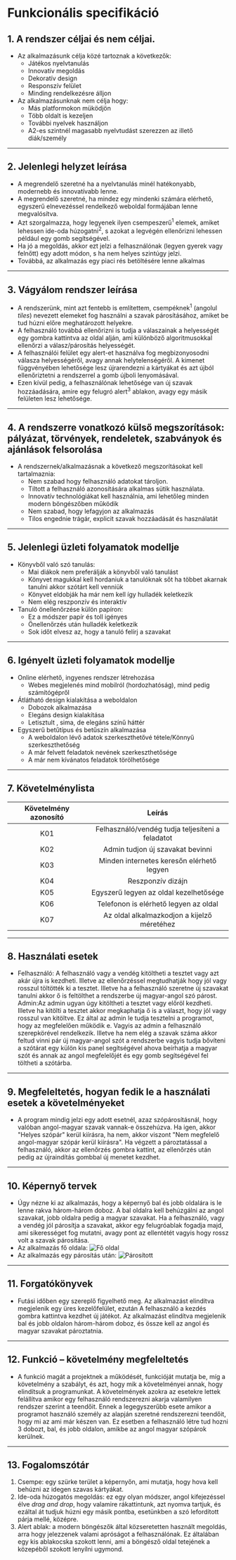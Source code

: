 # **Funkcionális specifikáció**
## 1. A rendszer céljai és nem céljai.
* Az alkalmazásunk célja közé tartoznak a következők:
    * Játékos nyelvtanulás
    * Innovatív megoldás
    * Dekoratív design
    * Responszív felület
    * Minding rendelkezésre álljon
* Az alkalmazásunknak nem célja hogy:
    * Más platformokon müködjön
    * Több oldalt is kezeljen
    * További nyelvek használjon
    * A2-es szintnél magasabb nyelvtudást szerezzen az illető diák/személy
---
## 2. Jelenlegi helyzet leírása
* A megrendelő szeretné ha a nyelvtanulás minél hatékonyabb, modernebb és innovatívabb lenne. 
* A megrendelő szeretné, ha mindez egy mindenki számára elérhető, egyszerű elnevezéssel rendelkező weboldal formájában lenne megvalósítva.
* Azt szorgalmazza, hogy legyenek ilyen csempeszerű<sup>1</sup> elemek, amiket lehessen ide-oda húzogatni<sup>2</sup>, s azokat a legvégén ellenőrizni lehessen például egy gomb segítségével. 
* Ha jó a megoldás, akkor ezt jelzi a felhasználónak (legyen gyerek vagy felnőtt) egy adott módon, s ha nem helyes szintúgy jelzi. 
* Továbbá, az alkalmazás egy piaci rés betöltésére lenne alkalmas
---
## 3. Vágyálom rendszer leírása
* A rendszerünk, mint azt fentebb is említettem, csempéknek<sup>1</sup> (angolul *tiles*) nevezett elemeket fog használni a szavak párosításához, amiket be tud húzni előre meghatározott helyekre. 
* A felhasználó továbbá ellenőrizni is tudja a válaszainak a helyességét egy gombra kattintva az oldal alján, ami különböző algoritmusokkal ellenőrzi a válasz/párosítás helyességét. 
* A felhasználói felület egy alert-et használva fog megbizonyosodni válasza helyességéről, avagy annak helytelenségéről. A kimenet függvényében lehetősége lesz újrarendezni a kártyákat és azt újból ellenőriztetni a rendszerrel a gomb újboli lenyomásával.
* Ezen kívül pedig, a felhasználónak lehetősége van új szavak hozzáadására, amire egy felugró alert<sup>3</sup> ablakon, avagy egy másik felületen lesz lehetősége.
---
## 4. A rendszerre vonatkozó külső megszorítások: pályázat, törvények, rendeletek, szabványok és ajánlások felsorolása
* A rendszernek/alkalmazásnak a következő megszorításokat kell tartalmaznia:
    * Nem szabad hogy felhasználó adatokat tároljon.
    * Tiltott a felhasználó azonosítására alkalmas sütik használata.
    * Innovatív technológiákat kell használnia, ami lehetőleg minden modern böngészőben működik
    * Nem szabad, hogy lefagyjon az alkalmazás
    * Tilos engednie trágár, explicit szavak hozzáadását és használatát
---
## 5. Jelenlegi üzleti folyamatok modellje
* Könyvből való szó tanulás:
    * Mai diákok nem preferálják a könyvből való tanulást
    * Könyvet magukkal kell hordaniuk a tanulóknak sőt ha többet akarnak tanulni akkor szótárt kell venniük
    * Könyvet eldobják ha már nem kell így hulladék keletkezik
    * Nem elég reszponzív és interaktív
* Tanuló önellenőrzése külön papíron:
    * Ez a módszer papír és toll igényes
    * Önellenőrzés után hulladék keletkezik
    * Sok időt elvesz az, hogy a tanuló felírj a szavakat
---
## 6. Igényelt üzleti folyamatok modellje
* Online elérhető, ingyenes rendszer létrehozása
    * Webes megjelenés mind mobilról (hordozhatóság), mind pedig számítógépről
* Átlátható design kialakítása a weboldalon
    * Dobozok alkalmazása
    * Elegáns design kialakítása
    * Letisztult , sima, de elegáns színű háttér
* Egyszerű betűtípus és betűszín alkalmazása
    * A weboldalon lévő adatok szerkeszthetővé tétele/Könnyű szerkeszthetőség
    * A már felvett feladatok nevének szerkeszthetősége
    * A már nem kívánatos feladatok törölhetősége
---
## 7. Követelménylista
|Követelmény azonosító|      		      Leírás                      |
|        :----:       |			      :----:		          |
|         K01 	      |  Felhasználó/vendég tudja teljesíteni a feladatot |
|	  K02 	      |  Admin tudjon új szavakat bevinni		  |
|	  K03 	      |  Minden internetes keresőn elérhető legyen	  |
|	  K04 	      |  Reszponzív dizájn 				  |
|  	  K05 	      |  Egyszerű legyen az oldal kezelhetősége		  |
|	  K06 	      |  Telefonon is elérhető legyen az oldal		  |
|	  K07 	      |  Az oldal alkalmazkodjon a kijelző méretéhez      |

---
## 8. Használati esetek
* Felhasználó: A felhasználó vagy a vendég kitöltheti a tesztet vagy azt akár újra is kezdheti. Illetve az ellenőrzéssel megtudhatják hogy jól vagy rosszul töltötték ki a tesztet. Illetve ha a felhasználó szeretne új szavakat tanulni akkor ő is feltölthet a rendszerbe új magyar-angol szó párost. 
Admin:Az admin ugyan úgy kitöltheti a tesztet vagy előröl kezdheti. Illetve ha kitölti a tesztet akkor megkaphatja ő is a választ, hogy jól vagy rosszul van kitöltve. Ez által az admin le tudja tesztelni a programot, hogy az megfelelően működik e. Vagyis az admin a felhasználó szerepkörével rendelkezik. Illetve ha nem elég a szavak száma akkor feltud vinni pár új magyar-angol szót a rendszerbe vagyis tudja bővíteni a szótárat egy külön kis panel segítségével ahova beírhatja a magyar szót és annak az angol megfelelőjét és egy gomb segítségével fel töltheti a szótárba.
---
## 9. Megfeleltetés, hogyan fedik le a használati esetek a követelményeket
* A program mindig jelzi egy adott esetnél, azaz szópárosításnál, hogy valóban angol-magyar szavak vannak-e összehúzva.
 Ha igen, akkor "Helyes szópár" kerül kiírásra, ha nem, akkor viszont "Nem megfelelő angol-magyar szópár kerül kiírásra". 
 Ha végzett a pároztatással a felhasználó, akkor az ellenőrzés gombra kattint, az ellenőrzés után pedig az újraindítás gombbal új menetet kezdhet.
---
## 10. Képernyő tervek
* Úgy nézne ki az alkalmazás, hogy a képernyő bal és jobb oldalára is le lenne rakva három-három doboz.
 A bal oldalra kell behúzgálni az angol szavakat, jobb oldalra pedig a magyar szavakat. Ha a felhasználó, vagy a vendég jól párosítja a szavakat, akkor egy felugróablak fogadja majd, ami sikerességet fog mutatni,
 avagy pont az ellentétét vagyis hogy rossz volt a szavak párosítása.
* Az alkalmazás fő oldala: ![Fő oldal](./resource/mainPage.png)
* Az alkalmazás egy párosítás után: ![Párosított](./resource/pairedPage.png)
---
## 11. Forgatókönyvek
* Futási időben egy szereplő figyelhető meg. Az alkalmazást elindítva megjelenik egy üres kezelőfelület, ezután
A felhasználó a kezdés gombra kattintva kezdhet új játékot.
Az alkalmazást elindítva megjelenik bal és jobb oldalon három-három
 doboz, és össze kell az angol és magyar szavakat pároztatnia.
---
## 12. Funkció – követelmény megfeleltetés
* A funkció magát a projektnek a működését, funkcióját mutatja be, míg a követelmény a szabályt, és azt, hogy
 mik a követelményei annak, hogy elindítsuk a programunkat. A követelmények azokra az esetekre lettek felállítva amikor
 egy felhasználó rendszerezni akarja valamilyen rendszer szerint a teendőit. Ennek a legegyszerűbb esete amikor a programot
 használó személy az alapján szeretné rendszerezni teendőit, hogy mi az ami már készen van. Ez esetben a felhasználó létre
 tud hozni 3 dobozt, bal, és jobb oldalon, amikbe az angol magyar szópárok kerülnek.
---
## 13. Fogalomszótár
1. Csempe: egy szürke terület a képernyőn, ami mutatja, hogy hova kell behúzni az idegen szavas kártyákat.
2. Ide-oda húzogatós megoldás: ez egy olyan módszer, angol kifejezéssel élve *drag and drop*, hogy valamire rákattintunk, azt nyomva tartjuk, és ezáltal át tudjuk húzni egy másik pontba, esetünkben a szó lefordított párja mellé, középre.
3. Alert ablak: a modern böngészők által közseretetten használt megoldás, arra hogy jelezzenek valami apróságot a felhasználónak. Ez általában egy kis ablakocska szokott lenni, ami a böngésző oldal tetejének a közepéből szokott lenyílni ugymond.